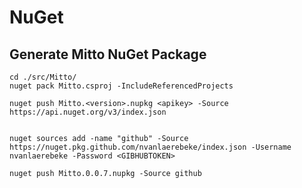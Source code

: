 # NuGet

## Generate Mitto NuGet Package

    cd ./src/Mitto/
    nuget pack Mitto.csproj -IncludeReferencedProjects

    nuget push Mitto.<version>.nupkg <apikey> -Source https://api.nuget.org/v3/index.json


    nuget sources add -name "github" -Source https://nuget.pkg.github.com/nvanlaerebeke/index.json -Username nvanlaerebeke -Password <GIBHUBTOKEN>

    nuget push Mitto.0.0.7.nupkg -Source github